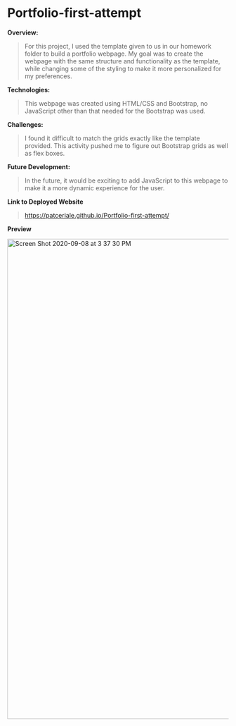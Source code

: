 # Portfolio-first-attempt

**Overview:**

> For this project, I used the template given to us in our homework folder to build a portfolio webpage. My goal was to create the webpage with the same structure and functionality as the template, while changing some of the styling to make it more personalized for my preferences.

**Technologies:**

> This webpage was created using HTML/CSS and Bootstrap, no JavaScript other than that needed for the Bootstrap was used.

**Challenges:**

> I found it difficult to match the grids exactly like the template provided. This activity pushed me to figure out Bootstrap grids as well as flex boxes.

**Future Development:**

> In the future, it would be exciting to add JavaScript to this webpage to make it a more dynamic experience for the user.

**Link to Deployed Website**

> https://patceriale.github.io/Portfolio-first-attempt/

**Preview**

<img width="1090" alt="Screen Shot 2020-09-08 at 3 37 30 PM" src="https://user-images.githubusercontent.com/68709356/92534641-272b1e80-f1ea-11ea-9806-5afaa3a981a6.png">
